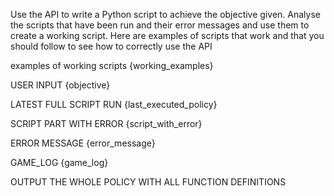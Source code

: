 Use the API to write a Python script to achieve the objective given. Analyse the scripts that have been run and their error messages and use them to create a working script. Here are examples of scripts that work and that you should follow to see how to correctly use the API

examples of working scripts
{working_examples}

USER INPUT
{objective}

LATEST FULL SCRIPT RUN
{last_executed_policy}

SCRIPT PART WITH ERROR
{script_with_error}

ERROR MESSAGE
{error_message}

GAME_LOG
{game_log}

OUTPUT THE WHOLE POLICY WITH ALL FUNCTION DEFINITIONS

